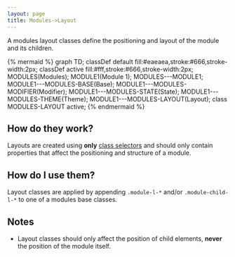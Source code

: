 ```yaml
---
layout: page
title: Modules->Layout
---
```


A modules layout classes define the positioning and layout of the module and its children.

{% mermaid %}
graph TD;
  classDef default fill:#eaeaea,stroke:#666,stroke-width:2px;
  classDef active fill:#fff,stroke:#666,stroke-width:2px;
  MODULES(Modules);
  MODULE1(Module 1);
  MODULES---MODULE1;
  MODULE1---MODULES-BASE(Base);
  MODULE1---MODULES-MODIFIER(Modifier);
  MODULE1---MODULES-STATE(State);
  MODULE1---MODULES-THEME(Theme);
  MODULE1---MODULES-LAYOUT(Layout);
  class MODULES-LAYOUT active;
{% endmermaid %}

## How do they work?

Layouts are created using **only** [class selectors](https://developer.mozilla.org/en-US/docs/Web/CSS/Class_selectors) and should only contain properties that affect the positioning and structure of a module.

## How do I use them?

Layout classes are applied by appending `.module-l-*` and/or `.module-child-l-*` to one of a modules base classes.

## Notes

- Layout classes should only affect the position of child elements, **never** the position of the module itself.
